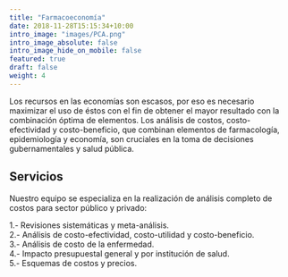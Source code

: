 ```yaml
---
title: "Farmacoeconomía"
date: 2018-11-28T15:15:34+10:00
intro_image: "images/PCA.png"
intro_image_absolute: false
intro_image_hide_on_mobile: false
featured: true
draft: false
weight: 4
---
```



Los recursos en las economías son escasos, por eso es necesario maximizar el uso de éstos con el fin de obtener el mayor resultado con la combinación óptima de elementos. Los análisis de costos, costo-efectividad y costo-beneficio, que combinan elementos de farmacología, epidemiología y economía, son cruciales en la toma de decisiones gubernamentales y salud pública. 


## Servicios

Nuestro equipo se especializa en la realización de análisis completo de costos para sector público y privado: 

1.- Revisiones sistemáticas y meta-análisis.  
2.- Análisis de costo-efectividad, costo-utilidad y costo-beneficio.  
3.- Análisis de costo de la enfermedad.  
4.- Impacto presupuestal general y por institución de salud.  
5.- Esquemas de costos y precios.  